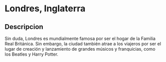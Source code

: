 # Londres, Inglaterra 

## Descripcion 

Sin duda, Londres es mundialmente famosa por ser el hogar de la Familia Real Británica. 
Sin embargo, la ciudad también atrae a los viajeros por ser el lugar de creación y 
lanzamiento de grandes músicos y franquicias, como los Beatles y Harry Potter.


